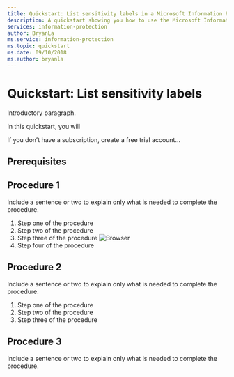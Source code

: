 ```yaml
---
title: Quickstart: List sensitivity labels in a Microsoft Information Protection tenant using C++
description: A quickstart showing you how to use the Microsoft Information Protection C++ SDK to list the sensitivity labels in your tenant.
services: information-protection
author: BryanLa
ms.service: information-protection
ms.topic: quickstart
ms.date: 09/10/2018
ms.author: bryanla
---
```


# Quickstart: List sensitivity labels

Introductory paragraph.
<!---Required:
Lead with a light intro that describes, in customer-friendly language,
what the customer will learn, or do, or accomplish. Answer the fundamental
"why would I want to do this?" question.
--->

In this quickstart, you will <do X>

If you don’t have a <service> subscription, create a free trial account...
<!--- Required, if a free trial account exists
Because quickstarts are intended to help new customers use a subscription
to quickly try out a specific product/service, include a link to a free
trial before the first H2, if one exists. You can find listed examples in
[Write quickstarts](contribute-how-to-mvc-quickstart.md)
--->

<!---Avoid notes, tips, and important boxes. Readers tend to skip over them.
Better to put that info directly into the article text.--->

## Prerequisites


## Procedure 1

Include a sentence or two to explain only what is needed to complete the
procedure.

1. Step one of the procedure
1. Step two of the procedure
1. Step three of the procedure
   ![Browser](media/contribute-how-to-mvc-quickstart/browser.png)
   <!---Use screenshots but be judicious to maintain a reasonable length. Make
    sure screenshots align to the
    [current standards](contribute-mvc-screen-shots.md).
   If users access your product/service via a web browser the first screenshot
   should always include the full browser window in Chrome or Safari. This is
   to show users that the portal is browser-based - OS and browser agnostic.--->
1. Step four of the procedure

## Procedure 2

Include a sentence or two to explain only what is needed to complete the procedure.

1. Step one of the procedure
1. Step two of the procedure
1. Step three of the procedure

## Procedure 3

Include a sentence or two to explain only what is needed to complete the procedure.
